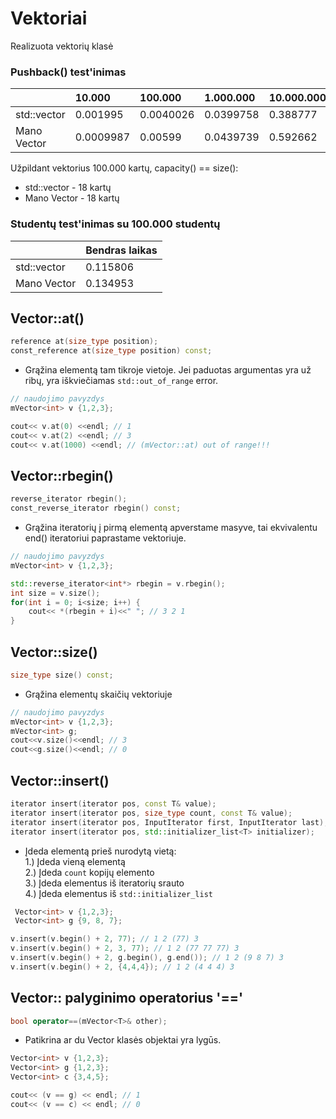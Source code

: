 # Vektoriai
Realizuota vektorių klasė

### Pushback() test'inimas 

|                 |     10.000    |    100.000   |  1.000.000  | 10.000.000 | 100.000.000 |
| :-------------- |:------------- | :----------- | :---------- | :--------- | :---------- |
| std::vector     |   0.001995    |   0.0040026  |   0.0399758 | 0.388777   | 2.43061     |
| Mano Vector     |   0.0009987   |   0.00599    |   0.0439739 | 0.592662   | 2.65124     |


Užpildant vektorius 100.000 kartų, capacity() == size():
* std::vector - 18 kartų
* Mano Vector - 18 kartų

### Studentų test'inimas su 100.000 studentų

|                 |  Bendras laikas |
| :-------------- |:--------------- | 
| std::vector     |    0.115806     |
| Mano Vector     |    0.134953     |


## <a name="at"></a>Vector::at()
```c++
reference at(size_type position);
const_reference at(size_type position) const;
```
* Grąžina elementą tam tikroje vietoje. Jei paduotas argumentas yra už ribų, yra iškviečiamas `std::out_of_range` error.
```c++
// naudojimo pavyzdys
mVector<int> v {1,2,3};

cout<< v.at(0) <<endl; // 1
cout<< v.at(2) <<endl; // 3
cout<< v.at(1000) <<endl; // (mVector::at) out of range!!!
```

## <a name="rbegin"></a>Vector::rbegin()
```c++
reverse_iterator rbegin();
const_reverse_iterator rbegin() const;
```
* Grąžina iteratorių į pirmą elementą apverstame masyve, tai ekvivalentu end() iteratoriui paprastame vektoriuje.
```c++
// naudojimo pavyzdys
mVector<int> v {1,2,3};

std::reverse_iterator<int*> rbegin = v.rbegin();
int size = v.size();
for(int i = 0; i<size; i++) {
    cout<< *(rbegin + i)<<" "; // 3 2 1
}
```

## <a name="size"></a>Vector::size()
```c++
size_type size() const;
```
* Grąžina elementų skaičių vektoriuje
```c++
// naudojimo pavyzdys
mVector<int> v {1,2,3}; 
mVector<int> g; 
cout<<v.size()<<endl; // 3
cout<<g.size()<<endl; // 0
```

## <a name="insert"></a>Vector::insert()
```c++
iterator insert(iterator pos, const T& value);
iterator insert(iterator pos, size_type count, const T& value);
iterator insert(iterator pos, InputIterator first, InputIterator last);
iterator insert(iterator pos, std::initializer_list<T> initializer);
```
* Įdeda elementą prieš nurodytą vietą:  
  1.) Įdeda vieną elementą  
  2.) Įdeda `count` kopijų elemento  
  3.) Įdeda elementus iš iteratorių srauto  
  4.) Įdeda elementus iš `std::initializer_list`  
  
```c++
 Vector<int> v {1,2,3};
 Vector<int> g {9, 8, 7};

v.insert(v.begin() + 2, 77); // 1 2 (77) 3
v.insert(v.begin() + 2, 3, 77); // 1 2 (77 77 77) 3
v.insert(v.begin() + 2, g.begin(), g.end()); // 1 2 (9 8 7) 3
v.insert(v.begin() + 2, {4,4,4}); // 1 2 (4 4 4) 3
```

## <a name="equal"></a>Vector:: palyginimo operatorius '=='
```c++
bool operator==(mVector<T>& other);
```
* Patikrina ar du Vector klasės objektai yra lygūs.
```c++
Vector<int> v {1,2,3};
Vector<int> g {1,2,3};
Vector<int> c {3,4,5};

cout<< (v == g) << endl; // 1
cout<< (v == c) << endl; // 0
```
